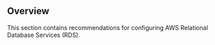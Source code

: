 ## Overview

This section contains recommendations for configuring AWS Relational Database Services (RDS).
